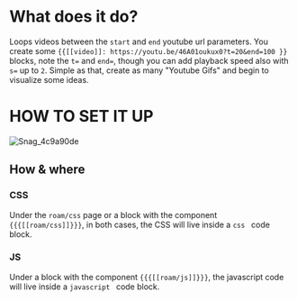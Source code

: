 # What does it do?
Loops videos between the `start` and `end` youtube url parameters.
You create some `{{[[video]]: https://youtu.be/46A01oukux0?t=20&end=100 }}` blocks, note the `t=` and `end=`, though you can add playback speed also with `s=` up to `2`.
Simple as that, create as many "Youtube Gifs" and begin to visualize some ideas.

# HOW TO SET IT UP
![Snag_4c9a90de](https://user-images.githubusercontent.com/65237382/135787192-6a43761d-e7a0-47e0-a633-1f093a6ff87d.png)


## How & where
### CSS
Under the `roam/css` page or a block with the component `{{{[[roam/css]]}}}`, in both cases, the CSS will live inside a ```css ``` code block.

### JS
Under a block with the component `{{{[[roam/js]]}}}`, the javascript code will live inside a ```javascript ``` code block.
